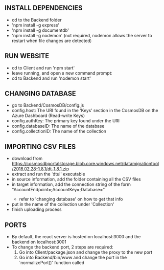 ## INSTALL DEPENDENCIES
 * cd to the Backend folder
 * 'npm install -g express'
 * 'npm install -g documentdb'
 * 'npm install -g nodemon' (not required, nodemon allows the server to restart when file changes are detected)
 
## RUN WEBSITE
 * cd to Client and run 'npm start'
 * leave running, and open a new command prompt:
 * cd to Backend and run 'nodemon start'
 
## CHANGING DATABASE
 * go to Backend/CosmosDB/config.js
 * config.host: The URI found in the 'Keys' section in the CosmosDB on the Azure Dashboard (Read-write Keys)
 * config.authKey: The primary key found under the URI
 * config.databaseID: The name of the database
 * config.collectionID: The name of the collection
 
## IMPORTING CSV FILES
 * download from https://cosmosdbportalstorage.blob.core.windows.net/datamigrationtool/2018.02.28-1.8.1/dt-1.8.1.zip
 * extract and run the 'dtui' executable
 * in source information, add the folder containing all the CSV files
 * in target information, add the connection string of the form "AccountEndpoint=<URI>;AccountKey=<PrimaryKey>;Database=<DatabaseID>"
   - refer to 'changing database' on how to get that info
 * put in the name of the collection under 'Collection'
 * finish uploading process
 
## PORTS
 * By default, the react server is hosted on localhost:3000 and the backend on localhost:3001
 * To change the backend port, 2 steps are required:
   1) Go into Client/package.json and change the proxy to the new port
   2) Go into Backend/bin/www and change the port in the 'normalizePort()' function called